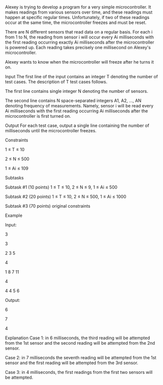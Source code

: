 Alexey is trying to develop a program for a very simple microcontroller. It makes readings from various sensors over time, and these readings must happen at specific regular times. Unfortunately, if two of these readings occur at the same time, the microcontroller freezes and must be reset.

There are N different sensors that read data on a regular basis. For each i from 1 to N, the reading from sensor i will occur every Ai milliseconds with the first reading occurring exactly Ai milliseconds after the microcontroller is powered up. Each reading takes precisely one millisecond on Alexey's microcontroller.

Alexey wants to know when the microcontroller will freeze after he turns it on.

Input
The first line of the input contains an integer T denoting the number of test cases. The description of T test cases follows.

The first line contains single integer N denoting the number of sensors.

The second line contains N space-separated integers A1, A2, ..., AN denoting frequency of measurements. Namely, sensor i will be read every Ai milliseconds with the first reading occurring Ai milliseconds after the microcontroller is first turned on.

Output
For each test case, output a single line containing the number of milliseconds until the microcontroller freezes.

 

Constraints

1 ≤ T ≤ 10

2 ≤ N ≤ 500

1 ≤ Ai ≤ 109
 

Subtasks

Subtask #1 (10 points) 1 ≤ T ≤ 10, 2 ≤ N ≤ 9, 1 ≤ Ai ≤ 500

Subtask #2 (20 points) 1 ≤ T ≤ 10, 2 ≤ N ≤ 500, 1 ≤ Ai ≤ 1000

Subtask #3 (70 points) original constraints

Example

Input:

3

3

2 3 5

4

1 8 7 11

4

4 4 5 6

Output:

6

7

4
 

Explanation
Case 1: in 6 milliseconds, the third reading will be attempted from the 1st sensor and the second reading will be attempted from the 2nd sensor.

Case 2: in 7 milliseconds the seventh reading will be attempted from the 1st sensor and the first reading will be attempted from the 3rd sensor.

Case 3: in 4 milliseconds, the first readings from the first two sensors will be attempted.
